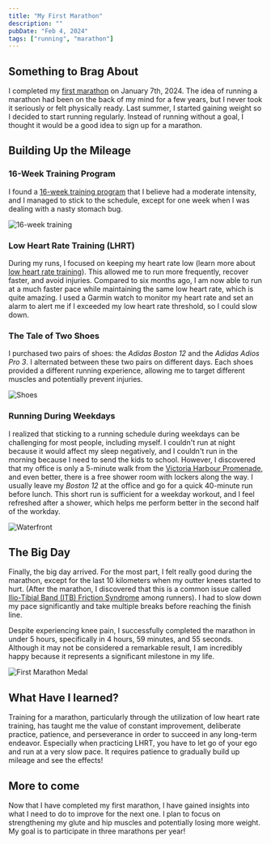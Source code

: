 ```yaml
---
title: "My First Marathon"
description: ""
pubDate: "Feb 4, 2024"
tags: ["running", "marathon"]
---
```


## Something to Brag About

I completed my [first marathon](https://worldsmarathons.com/marathon/xiamen-international-marathon) on January 7th, 2024. The idea of running a marathon had been on the back of my mind for a few years, but I never took it seriously or felt physically ready. Last summer, I started gaining weight so I decided to start running regularly. Instead of running without a goal, I thought it would be a good idea to sign up for a marathon.

## Building Up the Mileage

### 16-Week Training Program
I found a [16-week training program](https://www.facebook.com/notes/781931189269115/) that I believe had a moderate intensity, and I managed to stick to the schedule, except for one week when I was dealing with a nasty stomach bug.

![16-week training](/16-week-training.jpg)

### Low Heart Rate Training (LHRT)
During my runs, I focused on keeping my heart rate low (learn more about [low heart rate training](https://www.youtube.com/watch?v=P_VNQ6UIbS8)). This allowed me to run more frequently, recover faster, and avoid injuries. Compared to six months ago, I am now able to run at a much faster pace while maintaining the same low heart rate, which is quite amazing. I used a Garmin watch to monitor my heart rate and set an alarm to alert me if I exceeded my low heart rate threshold, so I could slow down.


### The Tale of Two Shoes
I purchased two pairs of shoes: the _Adidas Boston 12_ and the _Adidas Adios Pro 3_. I alternated between these two pairs on different days. Each shoes provided a different running experience, allowing me to target different muscles and potentially prevent injuries.

![Shoes](/shoes.jpg)

### Running During Weekdays

I realized that sticking to a running schedule during weekdays can be challenging for most people, including myself. I couldn't run at night because it would affect my sleep negatively, and I couldn't run in the morning because I need to send the kids to school. However, I discovered that my office is only a 5-minute walk from the [Victoria Harbour Promenade](https://www.tripadvisor.com/Attraction_Review-g294217-d26321605-Reviews-Victoria_Harbour_Promenade_Wan_Chai_Harbourfront-Hong_Kong.html), and even better, there is a free shower room with lockers along the way. I usually leave my _Boston 12_ at the office and go for a quick 40-minute run before lunch. This short run is sufficient for a weekday workout, and I feel refreshed after a shower, which helps me perform better in the second half of the workday.

![Waterfront](/waterfront.jpg)

## The Big Day

Finally, the big day arrived. For the most part, I felt really good during the marathon, except for the last 10 kilometers when my outter knees started to hurt. (After the marathon, I discovered that this is a common issue called [Ilio-Tibial Band (ITB) Friction Syndrome](https://www.bupa.co.uk/health-information/knee-pain/ilio-tibial-band-itb-friction-syndrome) among runners). I had to slow down my pace significantly and take multiple breaks before reaching the finish line.

Despite experiencing knee pain, I successfully completed the marathon in under 5 hours, specifically in 4 hours, 59 minutes, and 55 seconds. Although it may not be considered a remarkable result, I am incredibly happy because it represents a significant milestone in my life. 

![First Marathon Medal](/marathon-medal.jpg)

## What Have I learned?

Training for a marathon, particularly through the utilization of low heart rate training, has taught me the value of constant improvement, deliberate practice, patience, and perseverance in order to succeed in any long-term endeavor. Especially when practicing LHRT, you have to let go of your ego and run at a very slow pace. It requires patience to gradually build up mileage and see the effects!


## More to come

Now that I have completed my first marathon, I have gained insights into what I need to do to improve for the next one. I plan to focus on strengthening my glute and hip muscles and potentially losing more weight. My goal is to participate in three marathons per year!
